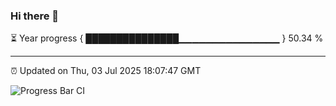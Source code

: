 ### Hi there 👋

⏳ Year progress { ███████████████▁▁▁▁▁▁▁▁▁▁▁▁▁▁▁ } 50.34 %

---

⏰ Updated on Thu, 03 Jul 2025 18:07:47 GMT

![Progress Bar CI](https://github.com/liununu/liununu/workflows/Progress%20Bar%20CI/badge.svg)
